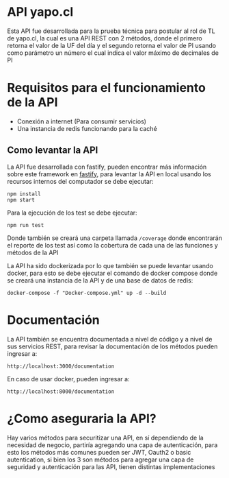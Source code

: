 # API yapo.cl

Esta API fue desarrollada para la prueba técnica para postular al rol de TL de yapo.cl, la cual es una API REST con 2 métodos, donde el primero retorna el valor de la UF del día y el segundo retorna el valor de PI usando como parámetro un número el cual indica el valor máximo de decimales de PI


# Requisitos para el funcionamiento de la API

* Conexión a internet (Para consumir servicios)
* Una instancia de redis funcionando para la caché

## Como levantar la API

La API fue desarrollada con fastify, pueden encontrar más información sobre este framework en [fastify](https://www.fastify.io/), para levantar la API en local usando los recursos internos del computador se debe ejecutar:

```
npm install
npm start
```

Para la ejecución de los test se debe ejecutar:
```
npm run test
```

Donde también se creará una carpeta llamada `/coverage` donde encontrarán el reporte de los test así como la cobertura de cada una de las funciones y métodos de la API

La API ha sido dockerizada por lo que también se puede levantar usando docker, para esto se debe ejecutar el comando de docker compose donde se creará una instancia de la API y de una base de datos de redis:
```
docker-compose -f "Docker-compose.yml" up -d --build
```

# Documentación

La API también se encuentra documentada a nivel de código y a nivel de sus servicios REST, para revisar la documentación de los métodos pueden ingresar a:

```
http://localhost:3000/documentation
```

En caso de usar docker, pueden ingresar a:

```
http://localhost:8000/documentation
```

# ¿Como aseguraria la API?

Hay varios métodos para securitizar una API, en sí dependiendo de la necesidad de negocio, partiría agregando una capa de autenticación, para esto los métodos más comunes pueden ser JWT, Oauth2 o basic autentication, si bien los 3 son métodos para agregar una capa de seguridad y autenticación para las API, tienen distintas implementaciones